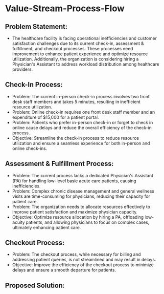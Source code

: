 # Value-Stream-Process-Flow

Problem Statement:
-

- The healthcare facility is facing operational inefficiencies and customer satisfaction challenges due to its current check-in, assessment & fulfillment, and checkout processes. These processes need improvement to enhance patient experience and optimize resource utilization. Additionally, the organization is considering hiring a Physician's Assistant to address workload distribution among healthcare providers.

Check-In Process:
-
- Problem: The current in-person check-in process involves two front desk staff members and takes 5 minutes, resulting in inefficient resource utilization.
- Problem: Online check-in requires one front desk staff member and an expenditure of $15,000 for a patient portal.
- Problem: Patients who prefer in-person check-in or forget to check in online cause delays and reduce the overall efficiency of the check-in process.
- Objective: Streamline the check-in process to reduce resource utilization and ensure a seamless experience for both in-person and online check-ins.

  
Assessment & Fulfillment Process:
-
- Problem: The current process lacks a dedicated Physician's Assistant (PA) for handling low-level basic acute care patients, causing inefficiencies.
- Problem: Complex chronic disease management and general wellness visits are time-consuming for physicians, reducing their capacity for patient care.
- Problem: The organization needs to allocate resources effectively to improve patient satisfaction and maximize physician capacity.
- Objective: Optimize resource allocation by hiring a PA, offloading low-acuity patients, and allowing physicians to focus on complex cases, ultimately enhancing patient care.
  
Checkout Process:
-
- Problem: The checkout process, while necessary for billing and addressing patient queries, is not streamlined and may result in delays.
- Objective: Improve the efficiency of the checkout process to minimize delays and ensure a smooth departure for patients.

Proposed Solution:
-
